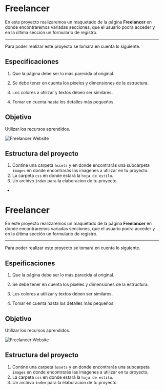 # Freelancer

En este proyecto realizaremos un  maquetado de la página **Freelancer** en donde encontraremos variadas secciones, que el usuario podra acceder y en la última sección un formulario de registro.
***

Para poder realizar este proyecto se tomara en cuenta lo siguiente.

## Especificaciones

1. Que la página debe ser lo más parecida al original.

2. Se debe tener en cuenta los pixeles y dimensiones de la estructura.

3. Los colores a utilizar y textos deben ser similares.

4. Tomar en cuenta hasta los detalles más pequeños.   

## Objetivo

Utilizar los recursos aprendidos.


![Freelancer Website](docs/fullpage.png)

## Estructura del proyecto
1. Contine una carpeta `àssets` y en donde encontrarás una subcarpeta `images` en donde encontrarás las imagenes a utilizar en tu proyecto.
2. La carpeta `css` en donde estará la `hoja de estilo`.
3. Un archivo `index` para la elaboracion de tu proyecto.


* 
# Freelancer

En este proyecto realizaremos un  maquetado de la página **Freelancer** en donde encontraremos variadas secciones, que el usuario podra acceder y en la última sección un formulario de registro.
***

Para poder realizar este proyecto se tomara en cuenta lo siguiente.

## Espeificaciones

1. Que la página debe ser lo más parecida al original.

2. Se debe tener en cuenta los pixeles y dimensiones de la estructura.

3. Los colores a utilizar y textos deben ser similares.

4. Tomar en cuenta hasta los detalles más pequeños.   

## Objetivo

Utilizar los recursos aprendidos.


![Freelancer Website](docs/fullpage.png)

## Estructura del proyecto
1. Contine una carpeta `àssets` y en donde encontrarás una subcarpeta `images` en donde encontrarás las imagenes a utilizar en tu proyecto.
2. La carpeta `css` en donde estará la `hoja de estilo`.
3. Un archivo `index` para la elaboracion de tu proyecto.






